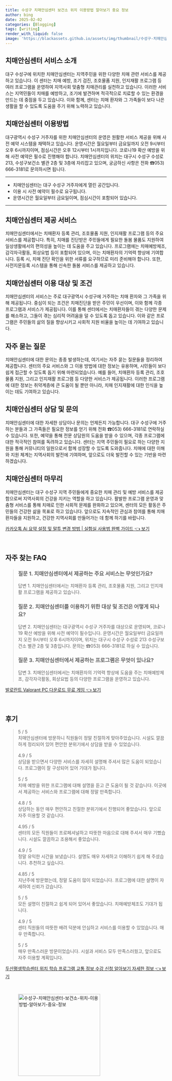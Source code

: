 ```yaml
---
title: 수성구 치매안심센터 보건소 위치 이용방법 알아보기 중요 정보
author: bing
date: 2025-02-02
categories: [Blogging]
tags: [writing]
render_with_liquid: false
image: 'https://blackassets.github.io/assets/img/thumbnail/수성구-치매안심센터-보건소-위치-이용방법-알아보기-중요-정보.webp'
---
```



<h2 id='치매안심센터_서비스_소개'>치매안심센터 서비스 소개</h2>

<p>대구 수성구에 위치한 치매안심센터는 지역주민을 위한 다양한 치매 관련 서비스를 제공하고 있습니다. 이 센터는 치매 예방, 조기 검진, 조호물품 지원, 인지재활 프로그램 등 여러 프로그램을 운영하여 지역사회 맞춤형 치매관리를 실천하고 있습니다. 이러한 서비스는 지역민들이 치매를 예방하고, 조기에 발견하며 적극적으로 치료할 수 있는 환경을 만드는 데 중점을 두고 있습니다. 이와 함께, 센터는 치매 환자와 그 가족들이 보다 나은 생활을 할 수 있도록 도움을 주기 위해 노력하고 있습니다.</p>

<h2 id='치매안심센터_이용방법'>치매안심센터 이용방법</h2>

<p>대구광역시 수성구 거주자를 위한 치매안심센터의 운영은 원활한 서비스 제공을 위해 사전 예약 시스템을 채택하고 있습니다. 운영시간은 월요일부터 금요일까지 오전 9시부터 오후 6시까지이며, 점심시간은 오후 12시부터 1시까지입니다. 코로나19 확산 예방을 위해 사전 예약은 필수로 진행해야 합니다. 치매안심센터의 위치는 대구시 수성구 수성로 213, 수성구보건소 별관 2층 및 3층에 자리잡고 있으며, 궁금하신 사항은 전화 ☎053) 666-3181로 문의하시면 됩니다.</p>

<hr />

<ul>
    <li>치매안심센터는 대구 수성구 거주자에게 열린 공간입니다.</li>
    <li>이용 시 사전 예약이 필수로 요구됩니다.</li>
    <li>운영시간은 월요일부터 금요일이며, 점심시간이 포함되어 있습니다.</li>
</ul>

<hr />

<h2 id='치매안심센터_주요서비스'>치매안심센터 제공 서비스</h2>

<p>치매안심센터에서는 치매환자 등록 관리, 조호물품 지원, 인지재활 프로그램 등의 주요 서비스를 제공합니다. 특히, 치매를 진단받은 주민들에게 필요한 돌봄 물품도 지원하여 일상생활에서의 편의성을 높이는 데 도움을 주고 있습니다. 프로그램에는 치매예방체조, 감각자극활동, 회상요법 등이 포함되어 있으며, 이는 치매환자의 기억력 향상에 기여합니다. 등록 시, 치매 진단 확인을 위한 서류를 요구하므로 미리 준비해야 합니다. 또한, 사전지문등록 시스템을 통해 신속한 돌봄 서비스를 제공하고 있습니다.</p>

<h2 id='치매안심센터_이용대상_조건'>치매안심센터 이용 대상 및 조건</h2>

<p>치매안심센터의 서비스는 주로 대구광역시 수성구에 거주하는 치매 환자와 그 가족을 위해 제공됩니다. 중심이 되는 조건은 치매진단을 받은 주민이 우선이며, 이와 함께 각종 프로그램과 서비스가 제공됩니다. 이를 통해 센터에서는 치매환자들이 겪는 다양한 문제를 해소하고, 그들이 겪는 심리적 어려움을 덜 수 있도록 돕고 있습니다. 이와 같은 프로그램은 주민들의 삶의 질을 향상시키고 사회적 지원 비율을 높이는 데 기여하고 있습니다.</p>

<h2 id='자주_묻는_질문'>자주 묻는 질문</h2>

<p>치매안심센터에 대한 문의는 종종 발생하는데, 여기서는 자주 묻는 질문들을 정리하여 제공합니다. 센터의 주요 서비스와 그 이용 방법에 대한 정보는 유용하며, 시민들이 보다 쉽게 접근할 수 있도록 돕기 위해 마련되었습니다. 예를 들어, 치매환자 등록 관리, 조호물품 지원, 그리고 인지재활 프로그램 등 다양한 서비스가 제공됩니다. 이러한 프로그램에 대한 정보는 취약계층에 큰 도움이 될 뿐만 아니라, 치매 인지재활에 대한 인식을 높이는 데도 기여하고 있습니다.</p>

<h2 id='치매안심센터_상담_및_문의'>치매안심센터 상담 및 문의</h2>

<p>치매안심센터에 대한 자세한 상담이나 문의는 언제든지 가능합니다. 대구 수성구에 거주하는 분들과 그 가족들은 필요한 정보를 얻기 위해 전화 ☎053) 666-3181로 연락하실 수 있습니다. 또한, 예약을 통해 전문 상담원의 도움을 받을 수 있으며, 각종 프로그램에 대한 적극적인 참여를 독려하고 있습니다. 센터는 지역 주민들이 필요로 하는 다양한 지원을 통해 커뮤니티의 일원으로서 함께 성장할 수 있도록 도와줍니다. 치매에 대한 이해와 지원 체계는 지역사회의 발전에 기여하며, 앞으로도 더욱 발전할 수 있는 기반을 마련하겠습니다.</p>

<h2 id='치매안심센터_마무리'>치매안심센터 마무리</h2>

<p>치매안심센터는 대구 수성구 지역 주민들에게 중요한 치매 관리 및 예방 서비스를 제공함으로써 지역사회의 건강을 지키는 역할을 하고 있습니다. 활발한 프로그램 운영과 맞춤형 서비스를 통해 치매로 인한 사회적 문제를 완화하고 있으며, 센터의 모든 활동은 주민들의 건강한 삶을 목표로 하고 있습니다. 앞으로도 지속적인 관심과 참여를 통해 치매 환자들을 지원하고, 건강한 지역사회를 만들어가는 데 함께 하기를 바랍니다.</p>


<p><a class="click-button" title="카카오톡 Ai 요약 설정 및 말투 변경 방법 | 실험실 사용법 완벽 가이드" href="https://blackassets.github.io/posts/%EC%B9%B4%EC%B9%B4%EC%98%A4%ED%86%A1-Ai-%EC%9A%94%EC%95%BD-%EC%84%A4%EC%A0%95-%EB%B0%8F-%EB%A7%90%ED%88%AC-%EB%B3%80%EA%B2%BD-%EB%B0%A9%EB%B2%95-%EC%8B%A4%ED%97%98%EC%8B%A4-%EC%82%AC%EC%9A%A9%EB%B2%95-%EC%99%84%EB%B2%BD-%EA%B0%80%EC%9D%B4%EB%93%9C/" rel="dofollow">카카오톡 Ai 요약 설정 및 말투 변경 방법 | 실험실 사용법 완벽 가이드 👈 보기</a></p><br>
<h2 id='자주_찾는_FAQ'>자주 찾는 FAQ</h2>
<div itemscope="" itemtype="https://schema.org/FAQPage"> 
<blockquote> 
<div itemscope="" itemprop="mainEntity" itemtype="https://schema.org/Question"> 
<h3 itemprop="name">질문 1. 치매안심센터에서 제공하는 주요 서비스는 무엇인가요?</h3> 
<div itemscope="" itemprop="acceptedAnswer" itemtype="https://schema.org/Answer"> 
<span itemprop="text"> 
<p>답변 1. 치매안심센터에서는 치매환자 등록 관리, 조호물품 지원, 그리고 인지재활 프로그램을 제공하고 있습니다.</p> 
</span> 
</div> 
</div> 

<div itemscope="" itemprop="mainEntity" itemtype="https://schema.org/Question"> 
<h3 itemprop="name">질문 2. 치매안심센터를 이용하기 위한 대상 및 조건은 어떻게 되나요?</h3> 
<div itemscope="" itemprop="acceptedAnswer" itemtype="https://schema.org/Answer"> 
<span itemprop="text"> 
<p>답변 2. 치매안심센터는 대구광역시 수성구 거주자를 대상으로 운영되며, 코로나19 확산 예방을 위해 사전 예약이 필수입니다. 운영시간은 월요일부터 금요일까지 오전 9시부터 오후 6시까지이며, 위치는 대구시 수성구 수성로 213 수성구보건소 별관 2층 및 3층입니다. 문의는 ☎053) 666-3181로 하실 수 있습니다.</p> 
</span> 
</div> 
</div> 

<div itemscope="" itemprop="mainEntity" itemtype="https://schema.org/Question"> 
<h3 itemprop="name">질문 3. 치매안심센터에서 제공하는 프로그램은 무엇이 있나요?</h3> 
<div itemscope="" itemprop="acceptedAnswer" itemtype="https://schema.org/Answer"> 
<span itemprop="text"> 
<p>답변 3. 치매안심센터에서는 치매환자의 기억력 향상에 도움을 주는 치매예방체조, 감각자극활동, 회상요법 등의 다양한 프로그램을 운영하고 있습니다.</p> 
</span> 
</div> 
</div> 

</blockquote> 
</div>
<p><a class="click-button" title="발로란트 Valorant PC 다운로드 무료 게임" href="https://blackassets.github.io/posts/%EB%B0%9C%EB%A1%9C%EB%9E%80%ED%8A%B8-Valorant-PC-%EB%8B%A4%EC%9A%B4%EB%A1%9C%EB%93%9C-%EB%AC%B4%EB%A3%8C-%EA%B2%8C%EC%9E%84/" rel="dofollow">발로란트 Valorant PC 다운로드 무료 게임 👈 보기</a></p><br>
<h2 id='후기'>후기</h2>
<div itemscope itemtype="https://schema.org/Product">
  <blockquote>
  <div itemprop="review" itemscope itemtype="https://schema.org/Review">
      <div itemprop="reviewRating" itemscope itemtype="https://schema.org/Rating"> <span itemprop="ratingValue">5</span> / <span itemprop="bestRating">5</span> </div>
      <span itemprop="reviewBody">치매안심센터에 방문하니 직원들이 정말 친절하게 맞아주었습니다. 시설도 깔끔하게 정리되어 있어 편안한 분위기에서 상담을 받을 수 있었습니다.</span>
  </div>
  <br>
  <div itemprop="review" itemscope itemtype="https://schema.org/Review">
      <div itemprop="reviewRating" itemscope itemtype="https://schema.org/Rating"> <span itemprop="ratingValue">4.9</span> / <span itemprop="bestRating">5</span> </div>
      <span itemprop="reviewBody">상담을 받으면서 다양한 서비스를 자세히 설명해 주셔서 많은 도움이 되었습니다. 프로그램이 잘 구성되어 있어 기대가 됩니다.</span>
  </div>
  <br>
  <div itemprop="review" itemscope itemtype="https://schema.org/Review">
      <div itemprop="reviewRating" itemscope itemtype="https://schema.org/Rating"> <span itemprop="ratingValue">5</span> / <span itemprop="bestRating">5</span> </div>
      <span itemprop="reviewBody">치매 예방을 위한 프로그램에 대해 설명을 듣고 큰 도움이 될 것 같습니다. 이곳에서 제공하는 서비스와 프로그램에 대해 정말 만족합니다.</span>
  </div>
  <br>
  <div itemprop="review" itemscope itemtype="https://schema.org/Review">
      <div itemprop="reviewRating" itemscope itemtype="https://schema.org/Rating"> <span itemprop="ratingValue">4.8</span> / <span itemprop="bestRating">5</span> </div>
      <span itemprop="reviewBody">상담하는 동안 매우 편안하고 친절한 분위기에서 진행되어 좋았습니다. 앞으로 자주 이용할 것 같습니다.</span>
  </div>
  <br>
  <div itemprop="review" itemscope itemtype="https://schema.org/Review">
      <div itemprop="reviewRating" itemscope itemtype="https://schema.org/Rating"> <span itemprop="ratingValue">4.95</span> / <span itemprop="bestRating">5</span> </div>
      <span itemprop="reviewBody">센터의 모든 직원들이 프로페셔널하고 따뜻한 마음으로 대해 주셔서 매우 기뻤습니다. 시설도 깔끔하고 조용해서 좋았습니다.</span>
  </div>
  <br>
  <div itemprop="review" itemscope itemtype="https://schema.org/Review">
      <div itemprop="reviewRating" itemscope itemtype="https://schema.org/Rating"> <span itemprop="ratingValue">4.9</span> / <span itemprop="bestRating">5</span> </div>
      <span itemprop="reviewBody">정말 유익한 시간을 보냈습니다. 설명도 매우 자세하고 이해하기 쉽게 해 주셨습니다. 추천하고 싶습니다.</span>
  </div>
  <br>
  <div itemprop="review" itemscope itemtype="https://schema.org/Review">
      <div itemprop="reviewRating" itemscope itemtype="https://schema.org/Rating"> <span itemprop="ratingValue">4.85</span> / <span itemprop="bestRating">5</span> </div>
      <span itemprop="reviewBody">지난주에 방문했는데, 정말 도움이 많이 되었습니다. 프로그램에 대한 설명이 자세하여 신뢰가 갔습니다.</span>
  </div>
  <br>
  <div itemprop="review" itemscope itemtype="https://schema.org/Review">
      <div itemprop="reviewRating" itemscope itemtype="https://schema.org/Rating"> <span itemprop="ratingValue">5</span> / <span itemprop="bestRating">5</span> </div>
      <span itemprop="reviewBody">모든 설명이 친절하고 쉽게 되어 있어서 좋았습니다. 치매예방체조도 기대가 됩니다.</span>
  </div>
  <br>
  <div itemprop="review" itemscope itemtype="https://schema.org/Review">
      <div itemprop="reviewRating" itemscope itemtype="https://schema.org/Rating"> <span itemprop="ratingValue">4.9</span> / <span itemprop="bestRating">5</span> </div>
      <span itemprop="reviewBody">센터 직원들의 따뜻한 배려 덕분에 안심하고 서비스를 이용할 수 있었습니다. 매우 만족합니다.</span>
  </div>
  <br>
  <div itemprop="review" itemscope itemtype="https://schema.org/Review">
      <div itemprop="reviewRating" itemscope itemtype="https://schema.org/Rating"> <span itemprop="ratingValue">5</span> / <span itemprop="bestRating">5</span> </div>
      <span itemprop="reviewBody">매우 만족스러운 방문이었습니다. 시설과 서비스 모두 만족스러웠고, 앞으로도 자주 이용할 계획입니다.</span>
  </div>
  </blockquote>
</div>
<p><a class="click-button" title="두산평생학습센터 위치 학습 프로그램 교통 정보 수강 신청 알아보기 자세한 정보" href="https://blackassets.github.io/posts/%EB%91%90%EC%82%B0%ED%8F%89%EC%83%9D%ED%95%99%EC%8A%B5%EC%84%BC%ED%84%B0-%EC%9C%84%EC%B9%98-%ED%95%99%EC%8A%B5-%ED%94%84%EB%A1%9C%EA%B7%B8%EB%9E%A8-%EA%B5%90%ED%86%B5-%EC%A0%95%EB%B3%B4-%EC%88%98%EA%B0%95-%EC%8B%A0%EC%B2%AD-%EC%95%8C%EC%95%84%EB%B3%B4%EA%B8%B0-%EC%9E%90%EC%84%B8%ED%95%9C-%EC%A0%95%EB%B3%B4/" rel="dofollow">두산평생학습센터 위치 학습 프로그램 교통 정보 수강 신청 알아보기 자세한 정보 👈 보기</a></p><br>
<figure class="image"><img src="https://blackassets.github.io/assets/img/thumbnail/수성구-치매안심센터-보건소-위치-이용방법-알아보기-중요-정보.webp" alt="수성구-치매안심센터-보건소-위치-이용방법-알아보기-중요-정보" width="256" height="256"></figure>